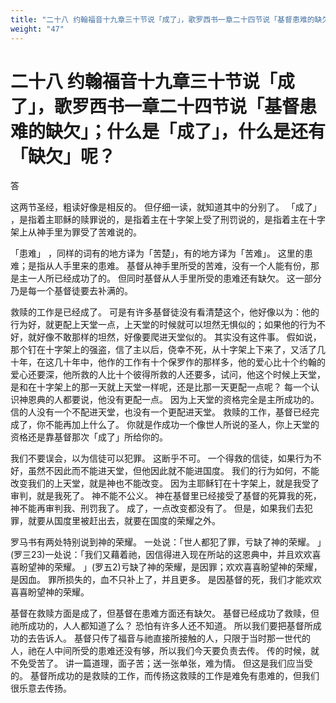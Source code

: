 ```yaml
---
title: "二十八 约翰福音十九章三十节说「成了」，歌罗西书一章二十四节说「基督患难的缺欠」；什么是「成了」，什么是还有「缺欠」呢？"
weight: "47"
---
```


# 二十八 约翰福音十九章三十节说「成了」，歌罗西书一章二十四节说「基督患难的缺欠」；什么是「成了」，什么是还有「缺欠」呢？


答

这两节圣经，粗读好像是相反的。
但仔细一读，就知道其中的分别了。
「成了」
，是指着主耶稣的赎罪说的，是指着主在十字架上受了刑罚说的，是指着主在十字架上从神手里为罪受了苦难说的。

「患难」
，同样的词有的地方译为「苦楚」，有的地方译为「苦难」。
这里的患难；是指从人手里来的患难。
基督从神手里所受的苦难，没有一个人能有份，那是主一人所已经成功了的。
但同时基督从人手里所受的患难还有缺欠。
这一部分乃是每一个基督徒要去补满的。

救赎的工作是已经成了。
可是有许多基督徒没有看清楚这个，他好像以为：他的行为好，就更配上天堂一点，上天堂的时候就可以坦然无惧似的；如果他的行为不好，就好像不敢那样的坦然，好像要爬进天堂似的。
其实没有这件事。
假如说，那个钉在十字架上的强盗，信了主以后，侥幸不死，从十字架上下来了，又活了几十年，在这几十年中，他作的工作有十个保罗作的那样多，他的爱心比十个约翰的爱心还要深，他所救的人比十个彼得所救的人还要多，试问，他这个时候上天堂，是和在十字架上的那一天就上天堂一样呢，还是比那一天更配一点呢？
每一个认识神恩典的人都要说，他没有更配一点。
因为上天堂的资格完全是主所成功的。
信的人没有一个不配进天堂，也没有一个更配进天堂。
救赎的工作，基督已经完成了，你不能再加上什么了。
你就是作成功一个像世人所说的圣人，你上天堂的资格还是靠基督那次「成了」所给你的。

我们不要误会，以为信徒可以犯罪。
这断乎不可。
一个得救的信徒，如果行为不好，虽然不因此而不能进天堂，但他因此就不能进国度。
我们的行为如何，不能改变我们的上天堂，就是神也不能改变。
因为主耶稣钉在十字架上，就是我受了审判，就是我死了。
神不能不公义。
神在基督里已经接受了基督的死算我的死，神不能再审判我、刑罚我了。
成了，一点改变都没有了。
但是，如果我们去犯罪，就要从国度里被赶出去，就要在国度的荣耀之外。

罗马书有两处特别说到神的荣耀。
一处说：「世人都犯了罪，亏缺了神的荣耀。
」(罗三23)一处说：「我们又藉着祂，因信得进入现在所站的这恩典中，并且欢欢喜喜盼望神的荣耀。
」(罗五2)亏缺了神的荣耀，是因罪；欢欢喜喜盼望神的荣耀，是因血。
罪所损失的，血不只补上了，并且更多。
是因基督的死，我们才能欢欢喜喜盼望神的荣耀。

基督在救赎方面是成了，但基督在患难方面还有缺欠。
基督已经成功了救赎，但祂所成功的，人人都知道了么？
恐怕有许多人还不知道。
所以我们要把基督所成功的去告诉人。
基督只传了福音与祂直接所接触的人，只限于当时那一世代的人，祂在人中间所受的患难还没有够，所以我们今天要负责去传。
传的时候，就不免受苦了。
讲一篇道理，面子苦；送一张单张，难为情。
但这是我们应当受的。
基督所成功的是救赎的工作，而传扬这救赎的工作是难免有患难的，但我们很乐意去传扬。
